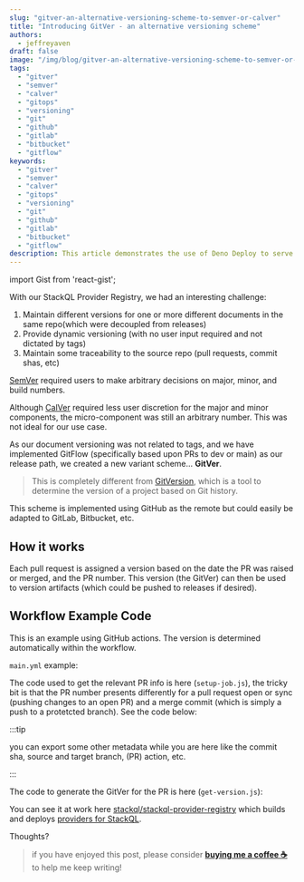 ```yaml
---
slug: "gitver-an-alternative-versioning-scheme-to-semver-or-calver"
title: "Introducing GitVer - an alternative versioning scheme"
authors:  
  - jeffreyaven
draft: false
image: "/img/blog/gitver-an-alternative-versioning-scheme-to-semver-or-calver.png"
tags: 
  - "gitver"  
  - "semver"
  - "calver"
  - "gitops"
  - "versioning"
  - "git"
  - "github"
  - "gitlab"
  - "bitbucket"
  - "gitflow"
keywords: 
  - "gitver"  
  - "semver"
  - "calver"
  - "gitops"
  - "versioning"
  - "git"
  - "github"
  - "gitlab"
  - "bitbucket"
  - "gitflow"
description: This article demonstrates the use of Deno Deploy to serve static text files as non-traditional development artifacts.
---
```


import Gist from 'react-gist';

With our StackQL Provider Registry, we had an interesting challenge:  

1.  Maintain different versions for one or more different documents in the same repo(which were decoupled from releases)
2.  Provide dynamic versioning (with no user input required and not dictated by tags)
3.  Maintain some traceability to the source repo (pull requests, commit shas, etc)

[SemVer](https://semver.org/) required users to make arbitrary decisions on major, minor, and build numbers.  

Although [CalVer](https://calver.org/) required less user discretion for the major and minor components, the micro-component was still an arbitrary number.  This was not ideal for our use case.  

As our document versioning was not related to tags, and we have implemented GitFlow (specifically based upon PRs to dev or main) as our release path, we created a new variant scheme... __GitVer__.  

> This is completely different from [GitVersion](https://github.com/GitTools/GitVersion), which is a tool to determine the version of a project based on Git history.  

This scheme is implemented using GitHub as the remote but could easily be adapted to GitLab, Bitbucket, etc.  

## How it works

Each pull request is assigned a version based on the date the PR was raised or merged, and the PR number.   This version (the GitVer) can then be used to version artifacts (which could be pushed to releases if desired).  


## Workflow Example Code

This is an example using GitHub actions.  The version is determined automatically within the workflow.  

`main.yml` example:  

<Gist id="94bcf43ba5deaf088a271d54d2a9c33e"
/>

The code used to get the relevant PR info is here (`setup-job.js`), the tricky bit is that the PR number presents differently for a pull request open or sync (pushing changes to an open PR) and a merge commit (which is simply a push to a protetcted branch).  See the code below:

<Gist id="bec7982143a9637f866b7239e8c18130"
/>

:::tip

you can export some other metadata while you are here like the commit sha, source and target branch, (PR) action, etc.

:::

The code to generate the GitVer for the PR is here (`get-version.js`):  

<Gist id="659b56d2474ed1fb8944e1c816b28f49"
/>

You can see it at work here [stackql/stackql-provider-registry](https://github.com/stackql/stackql-provider-registry/blob/dev/.github/workflows/main.yml) which builds and deploys [providers for StackQL](https://registry.stackql.io/).   

Thoughts?

> if you have enjoyed this post, please consider [__buying me a coffee ☕__](https://www.buymeacoffee.com/jeffreyaven) to help me keep writing!

